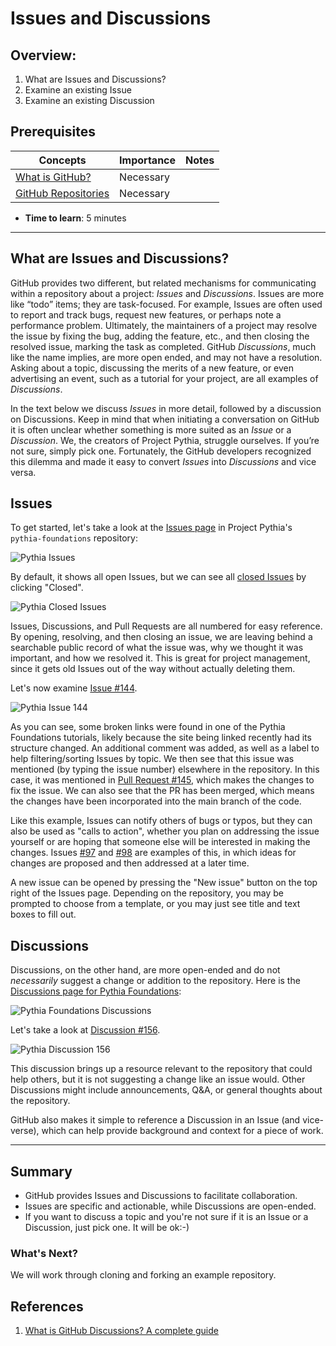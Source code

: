 # Issues and Discussions

## Overview:

1. What are Issues and Discussions?
1. Examine an existing Issue
1. Examine an existing Discussion

## Prerequisites

| Concepts                            | Importance | Notes |
| ----------------------------------- | ---------- | ----- |
| [What is GitHub?](what-is-github)   | Necessary  |       |
| [GitHub Repositories](github-repos) | Necessary  |       |

- **Time to learn**: 5 minutes

---

## What are Issues and Discussions?

GitHub provides two different, but related mechanisms for communicating
within a repository about a project: _Issues_ and _Discussions_.
Issues are more like “todo” items; they are task-focused. For example, Issues
are often used to report and track bugs, request new features, or
perhaps note a performance problem. Ultimately, the maintainers of
a project may resolve the issue by fixing the bug, adding the
feature, etc., and then closing the resolved issue, marking the
task as completed. GitHub _Discussions_, much like the name implies,
are more open ended, and may not have a resolution. Asking about a
topic, discussing the merits of a new feature, or even advertising
an event, such as a tutorial for your project, are all examples
of _Discussions_.

In the text below we discuss _Issues_ in more detail, followed by
a discussion on Discussions. Keep in mind that when initiating a
conversation on GitHub it is often unclear whether something is
more suited as an _Issue_ or a _Discussion_. We, the creators of
Project Pythia, struggle ourselves. If you’re not sure, simply pick
one. Fortunately, the GitHub developers recognized this dilemma and
made it easy to convert _Issues_ into _Discussions_ and vice versa.

## Issues

To get started, let's take a look at the [Issues page](https://github.com/ProjectPythia/pythia-foundations/issues) in Project Pythia's `pythia-foundations` repository:

<img src="../../images/GitHubPythiaIssues.png" alt="Pythia Issues">

By default, it shows all open Issues, but we can see all [closed Issues](https://github.com/ProjectPythia/pythia-foundations/issues?q=is%3Aissue+is%3Aclosed) by clicking "Closed".

<img src="../../images/GitHubPythiaIssuesClosed.png" alt="Pythia Closed Issues">

Issues, Discussions, and Pull Requests are all numbered for easy reference. By opening, resolving, and then closing an issue, we are leaving behind a searchable public record of what the issue was, why we thought it was important, and how we resolved it. This is great for project management, since it gets old Issues out of the way without actually deleting them.

Let's now examine [Issue \#144](https://github.com/ProjectPythia/pythia-foundations/issues/144).

<img src="../../images/GitHubPythiaIssue144.png" alt="Pythia Issue 144">

As you can see, some broken links were found in one of the Pythia Foundations tutorials, likely because the site being linked recently had its structure changed. An additional comment was added, as well as a label to help filtering/sorting Issues by topic. We then see that this issue was mentioned (by typing the issue number) elsewhere in the repository. In this case, it was mentioned in [Pull Request \#145](https://github.com/ProjectPythia/pythia-foundations/pull/145), which makes the changes to fix the issue. We can also see that the PR has been merged, which means the changes have been incorporated into the main branch of the code.

Like this example, Issues can notify others of bugs or typos, but they can also be used as "calls to action", whether you plan on addressing the issue yourself or are hoping that someone else will be interested in making the changes. Issues [\#97](https://github.com/ProjectPythia/pythia-foundations/issues/97) and [\#98](https://github.com/ProjectPythia/pythia-foundations/issues/98) are examples of this, in which ideas for changes are proposed and then addressed at a later time.

A new issue can be opened by pressing the "New issue" button on the top right of the Issues page. Depending on the repository, you may be prompted to choose from a template, or you may just see title and text boxes to fill out.

## Discussions

Discussions, on the other hand, are more open-ended and do not _necessarily_ suggest a change or addition to the repository. Here is the [Discussions page for Pythia Foundations](https://github.com/ProjectPythia/pythia-foundations/discussions):

<img src="../../images/GitHubPythiaDisc.png" alt="Pythia Foundations Discussions">

Let's take a look at [Discussion \#156](https://github.com/ProjectPythia/pythia-foundations/discussions/156).

<img src="../../images/GitHubPythiaDisc156.png" alt="Pythia Discussion 156">

This discussion brings up a resource relevant to the repository that could help others, but it is not suggesting a change like an issue would. Other Discussions might include announcements, Q&A, or general thoughts about the repository.

GitHub also makes it simple to reference a Discussion in an Issue (and vice-verse),
which can help provide background and context for a piece of work.

---

## Summary

- GitHub provides Issues and Discussions to facilitate collaboration.
- Issues are specific and actionable, while Discussions are open-ended.
- If you want to discuss a topic and you're not sure if it is an Issue
  or a Discussion, just pick one. It will be ok:-)

### What's Next?

We will work through cloning and forking an example repository.

## References

1. [What is GitHub Discussions? A complete guide](https://resources.github.com/devops/process/planning/discussions/)

